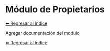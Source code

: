 # Módulo de Propietarios

[⬅ Regresar al índice](../modules.md)

Agregar documentación del modulo

[⬅ Regresar al índice](../modules.md)
